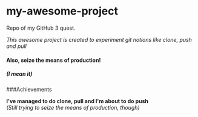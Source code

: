 # my-awesome-project  
Repo of my GitHub 3 quest.  

_This awesome project is created to experiment git notions like clone, push and pull_  

#### Also, seize the means of production!  
##### (I mean it)


###Achievements

**I've managed to do clone, pull and I'm about to do push**  
_(Still trying to seize the means of production, though)_

